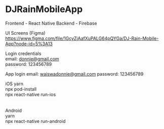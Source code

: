 # DJRainMobileApp

Frontend - React Native
Backend - Firebase


UI Screens (Figma)
https://www.figma.com/file/1GcyZjAafXuPALG64pQYGa/DJ-Rain-Mobile-App?node-id=5%3A13

Login credentials <br>
email: donnie@gmail.com <br>
password: 123456789
<br>


App login
email: waiswadonnie@gmail.com
password: 123456789

iOS
yarn <br>
npx pod-install<br>
npx react-native run-ios<br>
<br><br>
Android<br>
yarn<br>
npx react-native run-android

